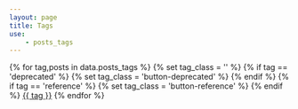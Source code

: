 ```yaml
---
layout: page
title: Tags
use:
    - posts_tags
---
```


<nav>
    {% for tag,posts in data.posts_tags %}
    {% set tag_class = '' %}
    {% if tag == 'deprecated' %}
        {% set tag_class = 'button-deprecated' %}
    {% endif %}
    {% if tag == 'reference' %}
        {% set tag_class = 'button-reference' %}
    {% endif %}
    <a class="button {{ tag_class }}" href="{{ site.url }}/tags/{{ tag|url_encode(true) }}">{{ tag }}</a>
    {% endfor %}
</nav>
